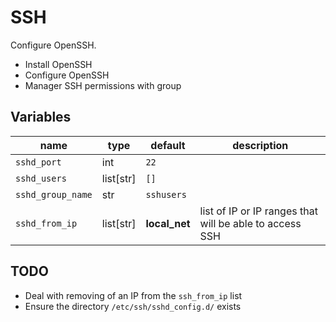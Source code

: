 # SSH

Configure OpenSSH.

-   Install OpenSSH
-   Configure OpenSSH
-   Manager SSH permissions with group

## Variables

| name              | type      | default       | description                                             |
| ----------------- | --------- | ------------- | ------------------------------------------------------- |
| `sshd_port`       | int       | `22`          |                                                         |
| `sshd_users`      | list[str] | `[]`          |                                                         |
| `sshd_group_name` | str       | `sshusers`    |                                                         |
| `sshd_from_ip`    | list[str] | **local_net** | list of IP or IP ranges that will be able to access SSH |

## TODO

-   Deal with removing of an IP from the `ssh_from_ip` list
-   Ensure the directory `/etc/ssh/sshd_config.d/` exists
